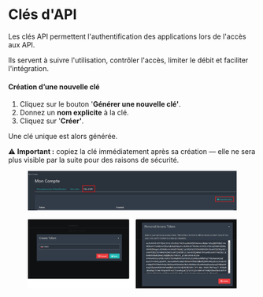 # Clés d'API

Les clés API permettent l'authentification des applications lors de l'accès aux API.

Ils servent à suivre l'utilisation, contrôler l'accès, limiter le débit et faciliter l'intégration.

#### Création d’une nouvelle clé

1. Cliquez sur le bouton '**Générer une nouvelle clé'**.
2. Donnez un **nom explicite** à la clé.
3. Cliquez sur '**Créer'**.

Une clé unique est alors générée.

⚠️ **Important :** copiez la clé immédiatement après sa création — elle ne sera plus visible par la suite pour des raisons de sécurité.

<figure><img src="../../.gitbook/assets/image (19).png" alt=""><figcaption></figcaption></figure>

<figure><img src="../../.gitbook/assets/image (22).png" alt=""><figcaption></figcaption></figure>
